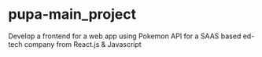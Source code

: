# pupa-main_project
 Develop a frontend for a web app using Pokemon API for a SAAS based ed-tech company from React.js &amp; Javascript
